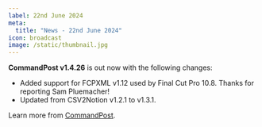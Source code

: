 ```yaml
---
label: 22nd June 2024
meta:
  title: "News - 22nd June 2024"
icon: broadcast
image: /static/thumbnail.jpg
---
```


**CommandPost v1.4.26** is out now with the following changes:

- Added support for FCPXML v1.12 used by Final Cut Pro 10.8. Thanks for reporting Sam Pluemacher!
- Updated from CSV2Notion v1.2.1 to v1.3.1.

Learn more from [CommandPost](https://commandpost.io).